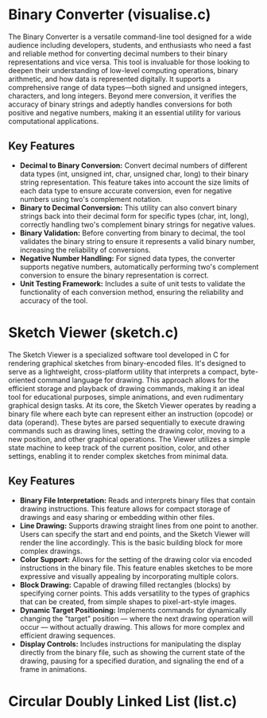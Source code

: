 # Binary Converter (visualise.c)

The Binary Converter is a versatile command-line tool designed for a wide audience including developers, students, and enthusiasts who need a fast and reliable method for converting decimal numbers to their binary representations and vice versa. This tool is invaluable for those looking to deepen their understanding of low-level computing operations, binary arithmetic, and how data is represented digitally. It supports a comprehensive range of data types—both signed and unsigned integers, characters, and long integers. Beyond mere conversion, it verifies the accuracy of binary strings and adeptly handles conversions for both positive and negative numbers, making it an essential utility for various computational applications.

## Key Features

- **Decimal to Binary Conversion:** Convert decimal numbers of different data types (int, unsigned int, char, unsigned char, long) to their binary string representation. This feature takes into account the size limits of each data type to ensure accurate conversion, even for negative numbers using two's complement notation.
- **Binary to Decimal Conversion:** This utility can also convert binary strings back into their decimal form for specific types (char, int, long), correctly handling two's complement binary strings for negative values.
- **Binary Validation:** Before converting from binary to decimal, the tool validates the binary string to ensure it represents a valid binary number, increasing the reliability of conversions.
- **Negative Number Handling:** For signed data types, the converter supports negative numbers, automatically performing two's complement conversion to ensure the binary representation is correct.
- **Unit Testing Framework:** Includes a suite of unit tests to validate the functionality of each conversion method, ensuring the reliability and accuracy of the tool.

# Sketch Viewer (sketch.c)

The Sketch Viewer is a specialized software tool developed in C for rendering graphical sketches from binary-encoded files. It's designed to serve as a lightweight, cross-platform utility that interprets a compact, byte-oriented command language for drawing. This approach allows for the efficient storage and playback of drawing commands, making it an ideal tool for educational purposes, simple animations, and even rudimentary graphical design tasks. At its core, the Sketch Viewer operates by reading a binary file where each byte can represent either an instruction (opcode) or data (operand). These bytes are parsed sequentially to execute drawing commands such as drawing lines, setting the drawing color, moving to a new position, and other graphical operations. The Viewer utilizes a simple state machine to keep track of the current position, color, and other settings, enabling it to render complex sketches from minimal data.

## Key Features

- **Binary File Interpretation:** Reads and interprets binary files that contain drawing instructions. This feature allows for compact storage of drawings and easy sharing or embedding within other files.
- **Line Drawing:** Supports drawing straight lines from one point to another. Users can specify the start and end points, and the Sketch Viewer will render the line accordingly. This is the basic building block for more complex drawings.
- **Color Support:** Allows for the setting of the drawing color via encoded instructions in the binary file. This feature enables sketches to be more expressive and visually appealing by incorporating multiple colors.
- **Block Drawing:** Capable of drawing filled rectangles (blocks) by specifying corner points. This adds versatility to the types of graphics that can be created, from simple shapes to pixel-art-style images.
- **Dynamic Target Positioning:** Implements commands for dynamically changing the "target" position — where the next drawing operation will occur — without actually drawing. This allows for more complex and efficient drawing sequences.
- **Display Controls:** Includes instructions for manipulating the display directly from the binary file, such as showing the current state of the drawing, pausing for a specified duration, and signaling the end of a frame in animations.

# Circular Doubly Linked List (list.c)
